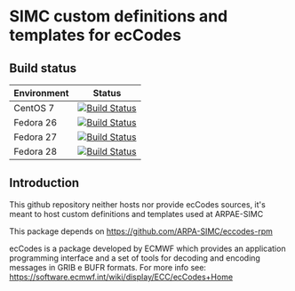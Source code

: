 # SIMC custom definitions and templates for ecCodes

## Build status


| Environment | Status |
| ----------- | ------ |
| CentOS 7    | [![Build Status](https://badges.herokuapp.com/travis/ARPA-SIMC/eccodes-simc?branch=master&env=DOCKER_IMAGE=centos:7&label=centos7)](https://travis-ci.org/ARPA-SIMC/eccodes-simc) |
| Fedora 26   | [![Build Status](https://badges.herokuapp.com/travis/ARPA-SIMC/eccodes-simc?branch=master&env=DOCKER_IMAGE=fedora:26&label=fedora26)](https://travis-ci.org/ARPA-SIMC/eccodes-simc) |
| Fedora 27   | [![Build Status](https://badges.herokuapp.com/travis/ARPA-SIMC/eccodes-simc?branch=master&env=DOCKER_IMAGE=fedora:27&label=fedora27)](https://travis-ci.org/ARPA-SIMC/eccodes-simc) |
| Fedora 28   | [![Build Status](https://badges.herokuapp.com/travis/ARPA-SIMC/eccodes-simc?branch=master&env=DOCKER_IMAGE=fedora:28&label=fedora28)](https://travis-ci.org/ARPA-SIMC/eccodes-simc) |


## Introduction


This github repository neither hosts nor provide ecCodes sources, it's meant to
host custom definitions and templates used at ARPAE-SIMC

This package depends on https://github.com/ARPA-SIMC/eccodes-rpm

ecCodes is a package developed by ECMWF which provides an application
programming interface and a set of tools for decoding and encoding messages in
GRIB e BUFR formats. For more info see:
https://software.ecmwf.int/wiki/display/ECC/ecCodes+Home
